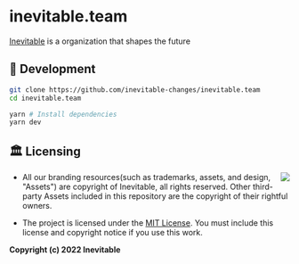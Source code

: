 # inevitable.team

[Inevitable](https://inevitable.team) is a organization that shapes the future

## 🚀 Development

```bash
git clone https://github.com/inevitable-changes/inevitable.team
cd inevitable.team

yarn # Install dependencies
yarn dev
```

## 🏛️ Licensing

<img align="right" src="http://opensource.org/trademarks/opensource/OSI-Approved-License-100x137.png">

- All our branding resources(such as trademarks, assets, and design, "Assets") are copyright of Inevitable, all rights reserved. Other third-party Assets included in this repository are the copyright of their rightful owners.

- The project is licensed under the [MIT License](https://opensource.org/licenses/MIT). You must include this license and copyright notice if you use this work.

**Copyright (c) 2022 Inevitable**
